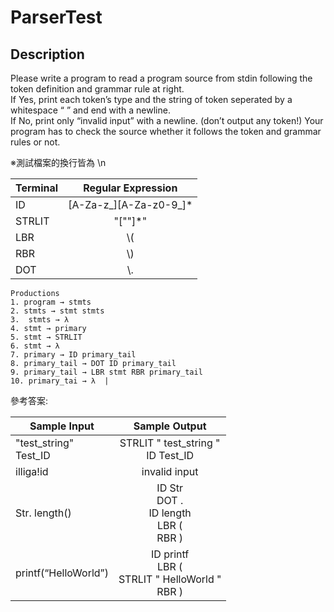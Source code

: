 # ParserTest  

## Description

  Please write a program to read a program source from stdin following the token definition 
and grammar rule at right.  
  If Yes, print each token’s type and the string of token seperated by a whitespace “ ” and 
end with a newline.   
  If No, print only “invalid input” with a newline. (don’t output any token!)
Your program has to check the source whether it follows the token and grammar rules or 
not.  

※測試檔案的換行皆為 \n

| Terminal  | Regular Expression | 
|-------|:-----:|
| ID   | [A-Za-z_][A-Za-z0-9_]* |
| STRLIT | "[""]*"  |
| LBR | \\( |
| RBR | \\) |
| DOT | \\. |


    Productions  
    1. program → stmts  
    2. stmts → stmt stmts  
    3.  stmts → λ  
    4. stmt → primary  
    5. stmt → STRLIT  
    6. stmt → λ  
    7. primary → ID primary_tail  
    8. primary_tail → DOT ID primary_tail  
    9. primary_tail → LBR stmt RBR primary_tail  
    10. primary_tai → λ  |
  
參考答案:
  
| **Sample Input** | **Sample Output** | 
|-------|:-----:|
| "test_string" <br /> Test_ID <br /> | STRLIT " test_string " <br /> ID Test_ID <br /> |
| illiga!id | invalid input |
| Str. length() | ID Str <br /> DOT . <br /> ID length <br /> LBR ( <br /> RBR ) <br /> |
| printf(“HelloWorld”) | ID printf  <br /> LBR (  <br /> STRLIT " HelloWorld "  <br /> RBR ) |
